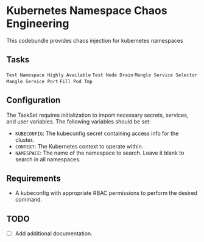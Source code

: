 # Kubernetes Namespace Chaos Engineering

This codebundle provides chaos injection for kubernetes namespaces 

## Tasks

`Test Namespace Highly Available`
`Test Node Drain`
`Mangle Service Selector`
`Mangle Service Port`
`Fill Pod Tmp`

## Configuration
The TaskSet requires initialization to import necessary secrets, services, and user variables. The following variables should be set:

- `KUBECONFIG`: The kubeconfig secret containing access info for the cluster.
- `CONTEXT`: The Kubernetes context to operate within.
- `NAMESPACE`: The name of the namespace to search. Leave it blank to search in all namespaces.


## Requirements
- A kubeconfig with appropriate RBAC permissions to perform the desired command.

## TODO
- [ ] Add additional documentation.

